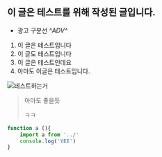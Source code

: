 ## 이 글은 테스트를 위해 작성된 글입니다.


- 광고 구분선
*^*ADV*^*

1. 이 글은 테스트입니다
2. 이 글도 테스트입니다
3. 이 글은 테스트인데요
4. 아마도 이글은 테스트입니다.

<img src="/img/test.png" alt="테스트하는거">


> 아마도 좋을듯
>
> ㅋㅋ

``` js prettyprint-js
function a (){
    import a from '../'
    console.log('YEE')
}

```